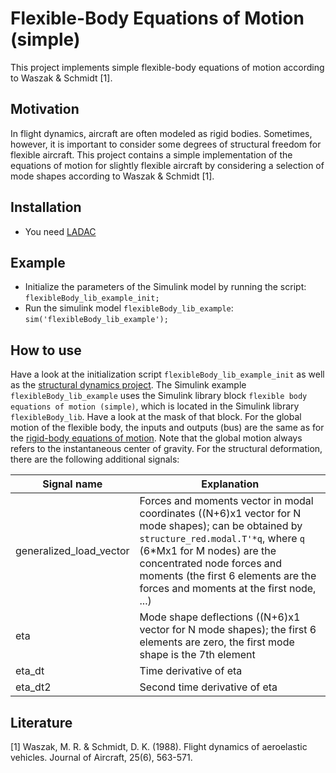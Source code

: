 # Flexible-Body Equations of Motion (simple)

This project implements simple flexible-body equations of motion according to Waszak & Schmidt [1].

## Motivation

In flight dynamics, aircraft are often modeled as rigid bodies.
Sometimes, however, it is important to consider some degrees of structural freedom for flexible aircraft.
This project contains a simple implementation of the equations of motion for slightly flexible aircraft by considering a selection of mode shapes according to Waszak & Schmidt [1].

## Installation

- You need [LADAC](../../README.md)

## Example

- Initialize the parameters of the Simulink model by running the script:  
  ``
  flexibleBody_lib_example_init;
  ``
- Run the simulink model `flexibleBody_lib_example`:  
  ``
  sim('flexibleBody_lib_example');
  ``

## How to use

Have a look at the initialization script `flexibleBody_lib_example_init` as well as the [structural dynamics project](../structure).
The Simulink example `flexibleBody_lib_example` uses the Simulink library block `flexible body equations of motion (simple)`, which is located in the Simulink library `flexibleBody_lib`.
Have a look at the mask of that block.
For the global motion of the flexible body, the inputs and outputs (bus) are the same as for the [rigid-body equations of motion](../rigid_body).
Note that the global motion always refers to the instantaneous center of gravity.
For the structural deformation, there are the following additional signals:

Signal name | Explanation
--- | ---
generalized_load_vector | Forces and moments vector in modal coordinates ((N+6)x1 vector for N mode shapes); can be obtained by `structure_red.modal.T'*q`, where `q` (6*Mx1 for M nodes) are the concentrated node forces and moments (the first 6 elements are the forces and moments at the first node, ...)
eta | Mode shape deflections ((N+6)x1 vector for N mode shapes); the first 6 elements are zero, the first mode shape is the 7th element
eta_dt | Time derivative of eta
eta_dt2 | Second time derivative of eta

## Literature
[1] Waszak, M. R. & Schmidt, D. K. (1988). Flight dynamics of aeroelastic vehicles. Journal of Aircraft, 25(6), 563-571.
